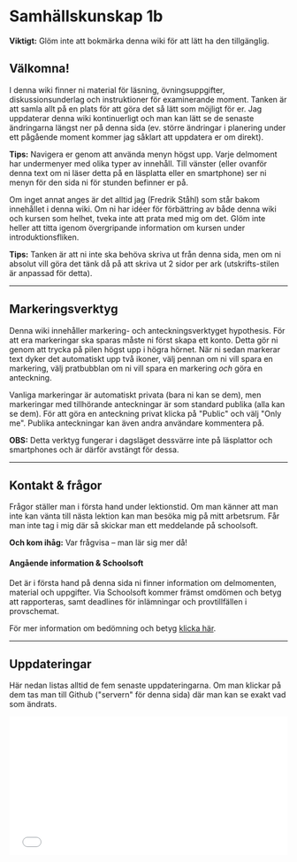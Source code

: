 # Samhällskunskap 1b

**Viktigt:** Glöm inte att bokmärka denna wiki för att lätt ha den tillgänglig.

## Välkomna!

I denna wiki finner ni material för läsning, övningsuppgifter, diskussionsunderlag och instruktioner för examinerande moment. Tanken är att samla allt på en plats för att göra det så lätt som möjligt för er. Jag uppdaterar denna wiki kontinuerligt och man kan lätt se de senaste ändringarna längst ner på denna sida (ev. större ändringar i planering under ett pågående moment kommer jag såklart att uppdatera er om direkt). 

**Tips:** Navigera er genom att använda menyn högst upp. Varje delmoment har undermenyer med olika typer av innehåll. Till vänster (eller ovanför denna text om ni läser detta på en läsplatta eller en smartphone) ser ni menyn för den sida ni för stunden befinner er på.

Om inget annat anges är det alltid jag (Fredrik Ståhl) som står bakom innehållet i denna wiki. Om ni har idéer för förbättring av både denna wiki och kursen som helhet, tveka inte att prata med mig om det. Glöm inte heller att titta igenom övergripande information om kursen under introduktionsfliken. 

**Tips:** Tanken är att ni inte ska behöva skriva ut från denna sida, men om ni absolut vill göra det tänk då på att skriva ut 2 sidor per ark (utskrifts-stilen är anpassad för detta).

***

## Markeringsverktyg

Denna wiki innehåller markering- och anteckningsverktyget hypothesis. För att era markeringar ska sparas måste ni först skapa ett konto. Detta gör ni genom att trycka på pilen högst upp i högra hörnet. När ni sedan markerar text dyker det automatiskt upp två ikoner, välj pennan om ni vill spara en markering, välj pratbubblan om ni vill spara en markering _och_ göra en anteckning. 

Vanliga markeringar är automatiskt privata (bara ni kan se dem), men markeringar med tillhörande anteckningar är som standard publika (alla kan se dem). För att göra en anteckning privat klicka på "Public" och välj "Only me". Publika anteckningar kan även andra användare kommentera på.

**OBS:** Detta verktyg fungerar i dagsläget dessvärre inte på läsplattor och smartphones och är därför avstängt för dessa. 

***

## Kontakt & frågor

Frågor ställer man i första hand under lektionstid. Om man känner att man inte kan vänta till nästa lektion kan man besöka mig på mitt arbetsrum. Får man inte tag i mig där så skickar man ett meddelande på schoolsoft. 

**Och kom ihåg:** Var frågvisa – man lär sig mer då!

#### Angående information & Schoolsoft

Det är i första hand på denna sida ni finner information om delmomenten, material och uppgifter. Via Schoolsoft kommer främst omdömen och betyg att rapporteras, samt deadlines för inlämningar och provtillfällen i provschemat. 

För mer information om bedömning och betyg [klicka här](1_intro/bedomning.md).

***

## Uppdateringar

Här nedan listas alltid de fem senaste uppdateringarna. Om man klickar på dem tas man till Github ("servern" för denna sida) där man kan se exakt vad som ändrats.

<iframe src="0_includes/commits/?username=itsmakingme292&repo=sam01b&branch=gh-pages&limit=5"
  allowtransparency="true" frameborder="0" scrolling="no" width="100%" height="250px"></iframe>
  <script>iFrameResize({log:true})</script>